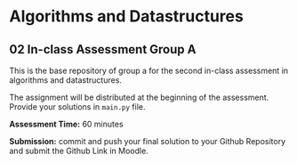 # Algorithms and Datastructures
## 02 In-class Assessment Group A
This is the base repository of group a for the second in-class assessment in algorithms and datastructures.


The assignment will be distributed at the beginning of the assessment. Provide your solutions in ``main.py`` file. 

**Assessment Time:** 60 minutes

**Submission:** commit and push your final solution to your Github Repository and submit the Github Link in Moodle.